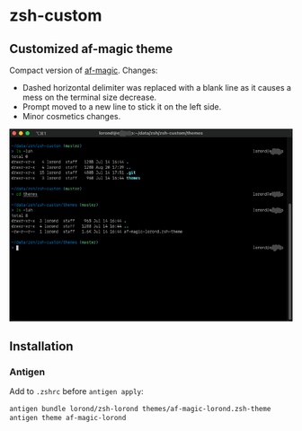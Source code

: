 # zsh-custom

## Customized af-magic theme
Compact version of [af-magic](https://github.com/andyfleming/oh-my-zsh/blob/master/themes/af-magic.zsh-theme). Changes:
* Dashed horizontal delimiter was replaced with a blank line as it causes a mess on the terminal size decrease.
* Prompt moved to a new line to stick it on the left side.
* Minor cosmetics changes.

![screenshot](/screenshot.png?raw=true)

## Installation

### Antigen

Add to `.zshrc` before `antigen apply`:

    antigen bundle lorond/zsh-lorond themes/af-magic-lorond.zsh-theme
    antigen theme af-magic-lorond

